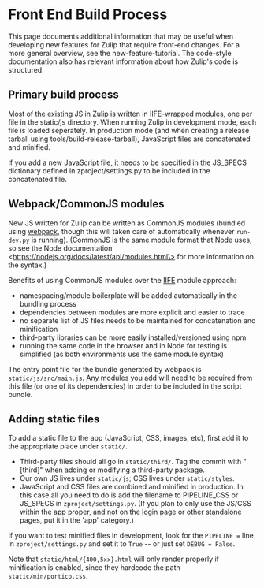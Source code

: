 Front End Build Process
=======================

This page documents additional information that may be useful when
developing new features for Zulip that require front-end changes. For a
more general overview, see the new-feature-tutorial. The code-style
documentation also has relevant information about how Zulip's code is
structured.

Primary build process
---------------------

Most of the existing JS in Zulip is written in IIFE-wrapped modules, one
per file in the static/js directory. When running Zulip in development
mode, each file is loaded seperately. In production mode (and when
creating a release tarball using tools/build-release-tarball),
JavaScript files are concatenated and minified.

If you add a new JavaScript file, it needs to be specified in the
JS\_SPECS dictionary defined in zproject/settings.py to be included in
the concatenated file.

Webpack/CommonJS modules
------------------------

New JS written for Zulip can be written as CommonJS modules (bundled
using [webpack](https://webpack.github.io/), though this will taken care
of automatically whenever `run-dev.py` is running). (CommonJS is the
same module format that Node uses, so see the Node
documentation \<https://nodejs.org/docs/latest/api/modules.html\> for
more information on the syntax.)

Benefits of using CommonJS modules over the
[IIFE](http://benalman.com/news/2010/11/immediately-invoked-function-expression/)
module approach:

-   namespacing/module boilerplate will be added automatically in the
    bundling process
-   dependencies between modules are more explicit and easier to trace
-   no separate list of JS files needs to be maintained for
    concatenation and minification
-   third-party libraries can be more easily installed/versioned using
    npm
-   running the same code in the browser and in Node for testing is
    simplified (as both environments use the same module syntax)

The entry point file for the bundle generated by webpack is
`static/js/src/main.js`. Any modules you add will need to be required
from this file (or one of its dependencies) in order to be included in
the script bundle.

Adding static files
-------------------

To add a static file to the app (JavaScript, CSS, images, etc), first
add it to the appropriate place under `static/`.

-   Third-party files should all go in `static/third/`. Tag the commit
    with "[third]" when adding or modifying a third-party package.
-   Our own JS lives under `static/js`; CSS lives under `static/styles`.
-   JavaScript and CSS files are combined and minified in production. In
    this case all you need to do is add the filename to PIPELINE\_CSS or
    JS\_SPECS in `zproject/settings.py`. (If you plan to only use the
    JS/CSS within the app proper, and not on the login page or other
    standalone pages, put it in the 'app' category.)

If you want to test minified files in development, look for the
`PIPELINE =` line in `zproject/settings.py` and set it to `True` -- or
just set `DEBUG = False`.

Note that `static/html/{400,5xx}.html` will only render properly if
minification is enabled, since they hardcode the path
`static/min/portico.css`.
